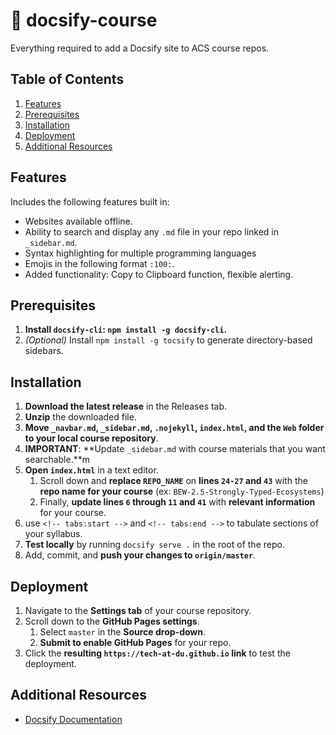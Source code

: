 # 🌟 docsify-course

Everything required to add a Docsify site to ACS course repos.

<!-- omit in toc -->
## Table of Contents

1. [Features](#features)
1. [Prerequisites](#prerequisites)
1. [Installation](#installation)
1. [Deployment](#deployment)
1. [Additional Resources](#additional-resources)

## Features

Includes the following features built in:

* Websites available offline.
* Ability to search and display any `.md` file in your repo linked in `_sidebar.md`.
* Syntax highlighting for multiple programming languages
* Emojis in the following format `:100:`.
* Added functionality: Copy to Clipboard function, flexible alerting.

## Prerequisites

1. **Install `docsify-cli`: `npm install -g docsify-cli`.**
1. _(Optional)_ Install `npm install -g tocsify` to generate directory-based sidebars.

## Installation

1. **Download the latest release** in the Releases tab.
1. **Unzip** the downloaded file.
1. **Move `_navbar.md`, `_sidebar.md`, `.nojekyll`, `index.html`, and the `Web` folder to your local course repository**.
1. **IMPORTANT**: **Update `_sidebar.md` with course materials that you want searchable.**m
1. **Open `index.html`** in a text editor.
    1. Scroll down and **replace `REPO_NAME`** on **lines `24-27` and `43`** with the **repo name for your course** (ex: `BEW-2.5-Strongly-Typed-Ecosystems`)
    1. Finally, **update lines `6` through `11` and `41`** with **relevant information** for your course.
1. use `<!-- tabs:start -->` and `<!-- tabs:end -->` to tabulate sections of your syllabus.
1. **Test locally** by running `docsify serve .` in the root of the repo.
1. Add, commit, and **push your changes to `origin/master`**.

## Deployment

1. Navigate to the **Settings tab** of your course repository.
1. Scroll down to the **GitHub Pages settings**.
    1. Select `master` in the **Source drop-down**.
    1. **Submit to enable GitHub Pages** for your repo.
1. Click the **resulting `https://tech-at-du.github.io` link** to test the deployment.

## Additional Resources

- [Docsify Documentation](https://docsify.js.org)
